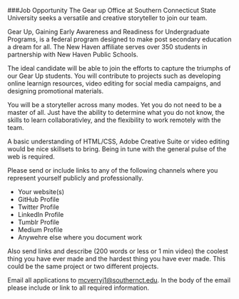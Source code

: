 ###Job Opportunity
The Gear up Office at Southern Connecticut State University seeks a versatile and creative storyteller to join our team.

Gear Up, Gaining Early Awareness and Readiness for Undergraduate Programs, is a federal program designed to make post secondary education a dream for all. The New Haven affiliate serves over 350 students in partnership with New Haven Public Schools.

The ideal candidate will be able to join the efforts to capture the triumphs of our Gear Up students. You will contribute to projects such as developing online learnign resources, video editing for social media campaigns, and designing promotional materials.

You will be a storyteller across many modes. Yet you do not need to be a master of all. Just have the ability to determine what you do not know, the skills to learn collaborativley, and the flexibility to work remotely with the team. 

A basic understanding of HTML/CSS, Adobe Creative Suite or video editing would be nice skillsets to bring. Being in tune with the general pulse of the web is required. 

Please send or include links to any of the following channels where you represent yourself publicly and professionally. 
* Your website(s)
* GitHub Profile
* Twitter Profile
* LinkedIn Profile
* Tumblr Profile
* Medium Profile
* Anywehre else where you document work

Also send links and describe (200 words or less or 1 min video) the coolest thing you have ever made and the hardest thing you have ever made. This could be the same project or two different projects.

Email all applications to mcverryj1@southernct.edu. In the body of the email please include or link to all required information.
